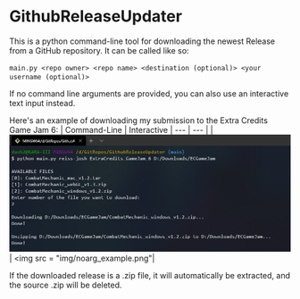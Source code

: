 # GithubReleaseUpdater
This is a python command-line tool for downloading the newest Release from a GitHub repository.
It can be called like so:

```
main.py <repo owner> <repo name> <destination (optional)> <your username (optional)>
```

If no command line arguments are provided, you can also use an interactive text input instead.

Here's an example of downloading my submission to the Extra Credits Game Jam 6:
| Command-Line | Interactive
| --- | --- |
| <img src = "img/cmdline_example.png"> | <img src = "img/noarg_example.png"|

If the downloaded release is a .zip file, it will automatically be extracted, and the source .zip will be deleted.
